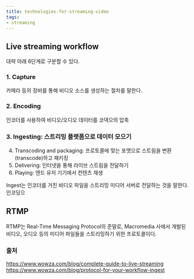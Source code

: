 ```yaml
---
title: technologies-for-streaming-video
tags:
- streaming
---
```


## Live streaming workflow
대략 아래 6단계로 구분할 수 있다.
### 1. Capture
카메라 등의 장비를 통해 비디오 소스를 생성하는 절차를 말한다. 
### 2. Encoding
인코더를 사용하여 비디오/오디오 데이터를 코덱으의 압축
### 3. Ingesting: 스트리밍 플랫폼으로 데이터 모으기
4. Transcoding and packaging: 프로토콜에 맞는 포맷으로 스트림을 변환(transcode)하고 패키징
5. Delivering: 인터넷을 통해 라이브 스트림을 전달하기
6. Playing: 엔드 유저 기기에서 컨텐츠 재생


Ingest는 인코더를 거친 비디오 파일을 스트리밍 미디어 서버로 전달하는 것을 말한다. 인코딩으

## RTMP
RTMP는 Real-Time Messaging Protocol의 준말로, Macromedia 사에서 개발된 비디오, 오디오 등의 미디어 파일들을 스트리밍하기 위한 프로토콜이다.


### 출처
https://www.wowza.com/blog/complete-guide-to-live-streaming
https://www.wowza.com/blog/protocol-for-your-workflow-ingest